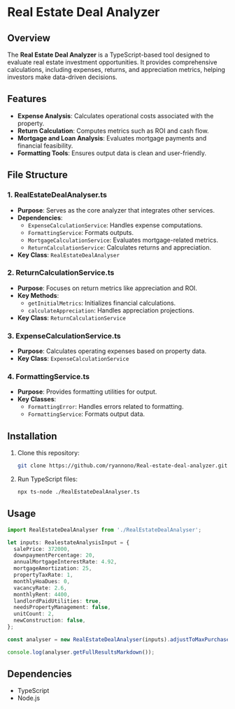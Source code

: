 # Real Estate Deal Analyzer

## Overview
The **Real Estate Deal Analyzer** is a TypeScript-based tool designed to evaluate real estate investment opportunities. It provides comprehensive calculations, including expenses, returns, and appreciation metrics, helping investors make data-driven decisions.

## Features
- **Expense Analysis**: Calculates operational costs associated with the property.
- **Return Calculation**: Computes metrics such as ROI and cash flow.
- **Mortgage and Loan Analysis**: Evaluates mortgage payments and financial feasibility.
- **Formatting Tools**: Ensures output data is clean and user-friendly.

## File Structure

### 1. RealEstateDealAnalyser.ts
- **Purpose**: Serves as the core analyzer that integrates other services.
- **Dependencies**:
  - `ExpenseCalculationService`: Handles expense computations.
  - `FormattingService`: Formats outputs.
  - `MortgageCalculationService`: Evaluates mortgage-related metrics.
  - `ReturnCalculationService`: Calculates returns and appreciation.
- **Key Class**: `RealEstateDealAnalyser`

### 2. ReturnCalculationService.ts
- **Purpose**: Focuses on return metrics like appreciation and ROI.
- **Key Methods**:
  - `getInitialMetrics`: Initializes financial calculations.
  - `calculateAppreciation`: Handles appreciation projections.
- **Key Class**: `ReturnCalculationService`

### 3. ExpenseCalculationService.ts
- **Purpose**: Calculates operating expenses based on property data.
- **Key Class**: `ExpenseCalculationService`

### 4. FormattingService.ts
- **Purpose**: Provides formatting utilities for output.
- **Key Classes**:
  - `FormattingError`: Handles errors related to formatting.
  - `FormattingService`: Formats output data.

## Installation
1. Clone this repository:
   ```bash
   git clone https://github.com/ryannono/Real-estate-deal-analyzer.git
   ```
2. Run TypeScript files:
   ```bash
   npx ts-node ./RealEstateDealAnalyser.ts
   ```

## Usage
```typescript
import RealEstateDealAnalyser from './RealEstateDealAnalyser';

let inputs: RealestateAnalysisInput = {
  salePrice: 372000,
  downpaymentPercentage: 20,
  annualMortgageInterestRate: 4.92,
  mortgageAmortization: 25,
  propertyTaxRate: 1,
  monthlyHoaDues: 0,
  vacancyRate: 2.6,
  monthlyRent: 4400,
  landlordPaidUtilities: true,
  needsPropertyManagement: false,
  unitCount: 2,
  newConstruction: false,
};

const analyser = new RealEstateDealAnalyser(inputs).adjustToMaxPurchasePrice();

console.log(analyser.getFullResultsMarkdown());
```

## Dependencies
- TypeScript
- Node.js

